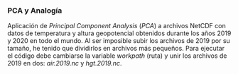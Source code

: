 ### PCA y Analogía
Aplicación de *Principal Component Analysis* (*PCA*) a archivos NetCDF con datos de temperatura y altura geopotencial obtenidos durante los años 2019 y 2020 en todo el mundo.
Al ser imposible subir los archivos de 2019 por su tamaño, he tenido que dividirlos en archivos más pequeños. Para ejecutar el código debe cambiarse la variable *workpath* (ruta) y unir los archivos de 2019 en dos: *air.2019.nc* y *hgt.2019.nc*.
